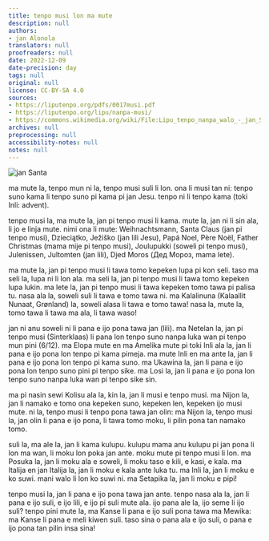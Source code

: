 ```yaml
---
title: tenpo musi lon ma mute
description: null
authors:
- jan Alonola
translators: null
proofreaders: null
date: 2022-12-09
date-precision: day
tags: null
original: null
license: CC-BY-SA 4.0
sources:
- https://liputenpo.org/pdfs/0017musi.pdf
- https://liputenpo.org/lipu/nanpa-musi/
- https://commons.wikimedia.org/wiki/File:Lipu_tenpo_nanpa_walo_-_jan_Santa.png
archives: null
preprocessing: null
accessibility-notes: null
notes: null
---
```


![jan Santa](https://upload.wikimedia.org/wikipedia/commons/7/7e/Lipu_tenpo_nanpa_walo_-_jan_Santa.png)

ma mute la, tenpo mun ni la, tenpo musi suli li lon. ona li musi tan ni: tenpo suno kama li tenpo suno pi kama pi jan Jesu. tenpo ni li tenpo kama (toki Inli: advent).

tenpo musi la, ma mute la, jan pi tenpo musi li kama. mute la, jan ni li sin ala, li jo e linja mute. nimi ona li mute: Weihnachtsmann, Santa Claus (jan pi tenpo musi), Dzieciątko, Ježiško (jan lili Jesu), Papá Noel, Père Noël, Father Christmas (mama mije pi tenpo musi), Joulupukki (soweli pi tenpo musi), Julenissen, Jultomten (jan lili), Djed Moros (Дед Мороз, mama lete).

ma mute la, jan pi tenpo musi li tawa tomo kepeken lupa pi kon seli. taso ma seli la, lupa ni li lon ala. ma seli la, jan pi tenpo musi li tawa tomo kepeken lupa lukin. ma lete la, jan pi tenpo musi li tawa kepeken tomo tawa pi palisa tu. nasa ala la, soweli suli li tawa e tomo tawa ni. ma Kalalinuna (Kalaallit Nunaat, Grønland) la, soweli alasa li tawa e tomo tawa! nasa la, mute la, tomo tawa li tawa ma ala, li tawa waso!

jan ni anu soweli ni li pana e ijo pona tawa jan (lili). ma Netelan la, jan pi tenpo musi (Sinterklaas) li pana lon tenpo suno nanpa luka wan pi tenpo mun pini (6/12). ma Elopa mute en ma Amelika mute pi toki Inli ala la, jan li pana e ijo pona lon tenpo pi kama pimeja. ma mute Inli en ma ante la, jan li pana e ijo pona lon tenpo pi kama suno. ma Ukawina la, jan li pana e ijo pona lon tenpo suno pini pi tenpo sike. ma Losi la, jan li pana e ijo pona lon tenpo suno nanpa luka wan pi tenpo sike sin.

ma pi nasin sewi Kolisu ala la, kin la, jan li musi e tenpo musi. ma Nijon la, jan li namako e tomo ona kepeken suno, kepeken len, kepeken ijo musi mute. ni la, tenpo musi li tenpo pona tawa jan olin: ma Nijon la, tenpo musi la, jan olin li pana e ijo pona, li tawa tomo moku, li pilin pona tan namako tomo.

suli la, ma ale la, jan li kama kulupu. kulupu mama anu kulupu pi jan pona li lon ma wan, li moku lon poka jan ante. moku mute pi tenpo musi li lon. ma Posuka la, jan li moku ala e soweli, li moku taso e kili, e kasi, e kala. ma Italija en jan Italija la, jan li moku e kala ante luka tu. ma Inli la, jan li moku e ko suwi. mani walo li lon ko suwi ni. ma Setapika la, jan li moku e pipi!

tenpo musi la, jan li pana e ijo pona tawa jan ante. tenpo nasa ala la, jan li pana e ijo suli, e ijo lili, e ijo pi suli mute ala. ijo pana ale la, ijo seme li ijo suli? tenpo pini mute la, ma Kanse li pana e ijo suli pona tawa ma Mewika: ma Kanse li pana e meli kiwen suli. taso sina o pana ala e ijo suli, o pana e ijo pona tan pilin insa sina!